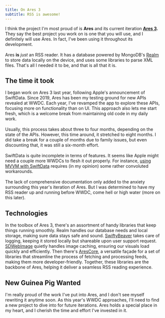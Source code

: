```yaml
---
title: On Ares 3 
subtitle: RSS is awesome!
---
```

I think the project I'm most proud of is **Ares** and its current iteration **[Ares 3]().** They say the best project you work on is one that you will use, and I definitely will use Ares. In fact, I've been using it throughout its development.\
\
Ares **is** *just* an RSS reader. It has a database powered by MongoDB's [Realm](https://github.com/realm/realm-swift.git) to store data locally on the device, and uses some libraries to parse XML files. That's all I needed it to be, and that is all that it is.

## The time it took
I began work on Ares 3 last year, following Apple's announcement of SwiftData. Since 2019, Ares has been my testing ground for new APIs revealed at WWDC. Each year, I've revamped the app to explore these APIs, focusing more on functionality than on UI. This approach also lets me start fresh, which is a welcome break from maintaining old code in my daily work.\
\
Usually, this process takes about three to four months, depending on the state of the APIs. However, this time around, it stretched to eight months. I did take a break for a couple of months due to family issues, but even discounting that, it was still a six-month effort.\
\
SwiftData is quite incomplete in terms of features. It seems like Apple might need a couple more WWDCs to flesh it out properly. For instance, [using MVVM with SwiftData](https://www.hackingwithswift.com/quick-start/swiftdata/how-to-use-mvvm-to-separate-swiftdata-from-your-views) requires (in my opinion) some rather convoluted workarounds.\
\
The lack of comprehensive documentation only added to the anxiety surrounding this year's iteration of Ares. But I was determined to have my RSS reader up and running before WWDC, come hell or high water (more on this later).

## Technologies
In the toolbox of Ares 3, there's an assortment of handy libraries that keep things running smoothly. Realm handles our database needs and local storage, making sure data stays safe and sound. [SwiftyBeaver](https://github.com/SwiftyBeaver/SwiftyBeaver) takes care of logging, keeping it stored locally but shareable upon user support request. [SDWebImage](https://github.com/SDWebImage/SDWebImageSwiftUI) quietly handles image caching, ensuring our visuals load quickly and efficiently. Then there's [AresCore](https://github.com/joaoc-pires/lib-ares-core), a versatile façade for a set of libraries that streamline the process of fetching and processing feeds, making them more developer-friendly. Together, these libraries are the backbone of Ares, helping it deliver a seamless RSS reading experience.

## New Guinea Pig Wanted
I'm really proud of the work I've put into Ares, and I don't see myself rewriting it anytime soon. As this year's WWDC approaches, I'll need to find a new project to dive into for future iterations. Ares holds a special place in my heart, and I cherish the time and effort I've invested in it.